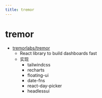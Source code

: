 ```yaml
---
title: tremor
---
```


# tremor

- [tremorlabs/tremor](https://github.com/tremorlabs/tremor)
  - React library to build dashboards fast
  - 实现
    - tailwindcss
    - recharts
    - floating-ui
    - date-fns
    - react-day-picker
    - headlessui
